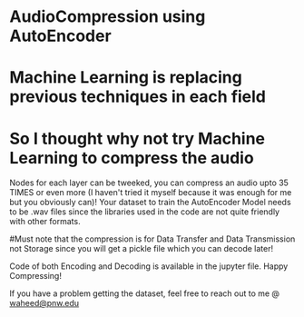 # AudioCompression using AutoEncoder
# Machine Learning is replacing previous techniques in each field
# So I thought why not try Machine Learning to compress the audio

Nodes for each layer can be tweeked, you can compress an audio upto 35 TIMES or even more (I haven't tried it myself because it was enough for me but you obviously can)!
Your dataset to train the AutoEncoder Model needs to be .wav files since the libraries used in the code are not quite friendly with other formats.

#Must note that the compression is for Data Transfer and Data Transmission not Storage since you will get a pickle file which you can decode later!

Code of both Encoding and Decoding is available in the jupyter file. Happy Compressing! 

If you have a problem getting the dataset, feel free to reach out to me @ waheed@pnw.edu
